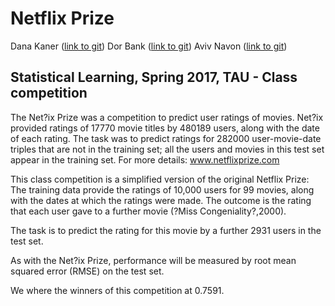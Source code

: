 # Netflix Prize

Dana Kaner ([link to git](https://github.com/danakaner))
Dor Bank ([link to git](https://github.com/dorbank))
Aviv Navon ([link to git](https://github.com/avivnavon))

## Statistical Learning, Spring 2017, TAU - Class competition

The Net?ix Prize was a competition to predict user ratings of movies. Net?ix provided ratings of 17770 movie titles by 480189 users, along with the date of each rating. The task was to predict ratings for 282000 user-movie-date triples that are not in the training set; all the users and movies in this test set appear in the training set. For more details: www.netflixprize.com

This class competition is a simplified version of the original Netflix Prize:
The training data provide the ratings of 10,000 users for 99 movies, along with the dates at which the ratings were made. The outcome is the rating that each user gave to a further movie (?Miss Congeniality?,2000).

The task is to predict the rating for this movie by a further 2931 users in the test set. 

As with the Net?ix Prize, performance will be measured by root mean squared error (RMSE) on the test set.

We where the winners of this competition at 0.7591.
